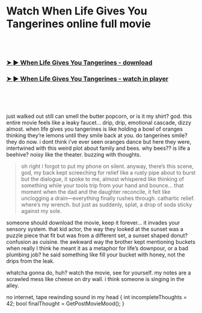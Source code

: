 <h1>Watch When Life Gives You Tangerines online full movie</h1>


<br><br>

<h3><a href="https://Matts-geabmeasarsla1987.github.io/evnwfbauwg/">➤ ► When Life Gives You Tangerines - download</a></h3> 
<h3><a href="https://Matts-geabmeasarsla1987.github.io/evnwfbauwg/">➤ ► When Life Gives You Tangerines - watch in player</a></h3>


<br><br><br>


just walked out still can smell the butter popcorn, or is it my shirt? god. this entire movie feels like a leaky faucet... drip, drip, emotional cascade, dizzy almost. when life gives you tangerines is like holding a bowl of oranges thinking they’re lemons until they smile back at you. do tangerines smile? they do now. i dont think i’ve ever seen oranges dance but here they were, intertwined with this weird plot about family and bees. why bees?? is life a beehive? noisy like the theater. buzzing with thoughts. 

> oh right i forgot to put my phone on silent. anyway, there’s this scene, god, my back kept screeching for relief like a rusty pipe about to burst but the dialogue, it spoke to me, almost whispered like thinking of something while your tools trip from your hand and bounce... that moment when the dad and the daughter reconcile, it felt like unclogging a drain—everything finally rushes through. cathartic relief. where’s my wrench. but just as suddenly, splat, a drop of soda sticky against my sole. 

someone should download the movie, keep it forever... it invades your sensory system. that kid actor, the way they looked at the sunset was a puzzle piece that fit but was from a different set, a sunset shaped donut? confusion as cuisine. the awkward way the brother kept mentioning buckets when really I think he meant it as a metaphor for life’s downpour, or a bad plumbing job? he said something like fill your bucket with honey, not the drips from the leak. 

whatcha gonna do, huh? watch the movie, see for yourself. my notes are a scrawled mess like cheese on dry wall. i think someone is singing in the alley.

no internet, tape rewinding sound in my head {
    int incompleteThoughts = 42;
    bool finalThought = GetPostMovieMood();
}
